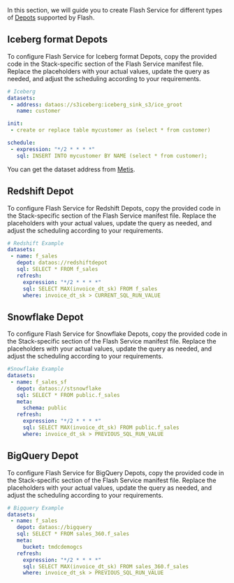 In this section, we will guide you to create Flash Service for different types of [Depots](/resources/depot/) supported by Flash.

## Iceberg format Depots

To configure Flash Service for Iceberg format Depots, copy the provided code in the Stack-specific section of the Flash Service manifest file. Replace the placeholders with your actual values, update the query as needed, and adjust the scheduling according to your requirements.

```yaml
# Iceberg
datasets:
 - address: dataos://s3iceberg:iceberg_sink_s3/ice_groot
   name: customer

init:
 - create or replace table mycustomer as (select * from customer)

schedule:
 - expression: "*/2 * * * *"
   sql: INSERT INTO mycustomer BY NAME (select * from customer);
```

You can get the dataset address from [Metis](/interfaces/metis/).

## Redshift Depot

To configure Flash Service for Redshift Depots, copy the provided code in the Stack-specific section of the Flash Service manifest file. Replace the placeholders with your actual values, update the query as needed, and adjust the scheduling according to your requirements.

```yaml
# Redshift Example
datasets:
 - name: f_sales
   depot: dataos://redshiftdepot
   sql: SELECT * FROM f_sales
   refresh:
     expression: "*/2 * * * *"
     sql: SELECT MAX(invoice_dt_sk) FROM f_sales
     where: invoice_dt_sk > CURRENT_SQL_RUN_VALUE
```

## Snowflake Depot

To configure Flash Service for Snowflake Depots, copy the provided code in the Stack-specific section of the Flash Service manifest file. Replace the placeholders with your actual values, update the query as needed, and adjust the scheduling according to your requirements.

```yaml
#Snowflake Example
datasets:
 - name: f_sales_sf
   depot: dataos://stsnowflake
   sql: SELECT * FROM public.f_sales
   meta:
     schema: public
   refresh:
     expression: "*/2 * * * *"
     sql: SELECT MAX(invoice_dt_sk) FROM public.f_sales
     where: invoice_dt_sk > PREVIOUS_SQL_RUN_VALUE
```

## BigQuery Depot

To configure Flash Service for BigQuery Depots, copy the provided code in the Stack-specific section of the Flash Service manifest file. Replace the placeholders with your actual values, update the query as needed, and adjust the scheduling according to your requirements.

```yaml
# Bigquery Example
datasets:
 - name: f_sales
   depot: dataos://bigquery
   sql: SELECT * FROM sales_360.f_sales
   meta:
     bucket: tmdcdemogcs
   refresh:
     expression: "*/2 * * * *"
     sql: SELECT MAX(invoice_dt_sk) FROM sales_360.f_sales
     where: invoice_dt_sk > PREVIOUS_SQL_RUN_VALUE
```